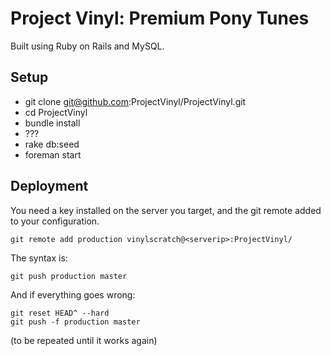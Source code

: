 # Project Vinyl: Premium Pony Tunes

Built using Ruby on Rails and MySQL.

## Setup

* git clone git@github.com:ProjectVinyl/ProjectVinyl.git
* cd ProjectVinyl
* bundle install
* ???
* rake db:seed
* foreman start

## Deployment

You need a key installed on the server you target, and the git remote added to your configuration.

    git remote add production vinylscratch@<serverip>:ProjectVinyl/

The syntax is:

    git push production master

And if everything goes wrong:

    git reset HEAD^ --hard
    git push -f production master

(to be repeated until it works again)
